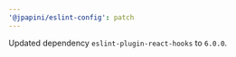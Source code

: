 ```yaml
---
'@jpapini/eslint-config': patch
---
```


Updated dependency `eslint-plugin-react-hooks` to `6.0.0`.

